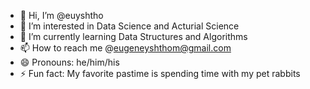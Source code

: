 - 👋 Hi, I’m @euyshtho
- 👀 I’m interested in Data Science and Acturial Science
- 🌱 I’m currently learning Data Structures and Algorithms
- 📫 How to reach me @eugeneyshthom@gmail.com
- 😄 Pronouns: he/him/his
- ⚡ Fun fact: My favorite pastime is spending time with my pet rabbits

<!---
euyshtho/euyshtho is a ✨ special ✨ repository because its `README.md` (this file) appears on your GitHub profile.
You can click the Preview link to take a look at your changes.
--->
